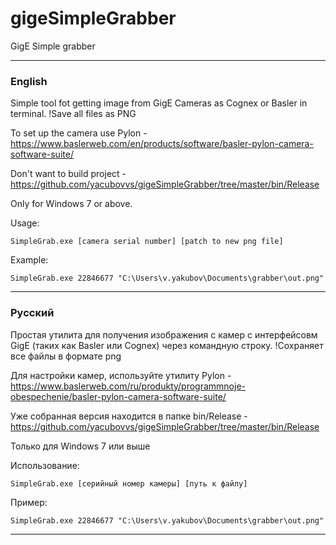 # gigeSimpleGrabber
GigE Simple grabber
____

### English
Simple tool fot getting image from GigE Cameras as Cognex or Basler in terminal.
!Save all files as PNG

To set up the camera use Pylon - https://www.baslerweb.com/en/products/software/basler-pylon-camera-software-suite/

Don't want to build project - https://github.com/yacubovvs/gigeSimpleGrabber/tree/master/bin/Release

Only for Windows 7 or above.

Usage:
```
SimpleGrab.exe [camera serial number] [patch to new png file]  
```

Example:
```
SimpleGrab.exe 22846677 "C:\Users\v.yakubov\Documents\grabber\out.png"
```
____
### Русский
Простая утилита для получения изображения с камер с интерфейсовм GigE (таких как Basler или Cognex) через командную строку.
!Сохраняет все файлы в формате png

Для настройки камер, используйте утилиту Pylon - https://www.baslerweb.com/ru/produkty/programmnoje-obespechenie/basler-pylon-camera-software-suite/

Уже собранная версия находится в папке bin/Release - https://github.com/yacubovvs/gigeSimpleGrabber/tree/master/bin/Release

Только для Windows 7 или выше

Использование:
```
SimpleGrab.exe [серийный номер камеры] [путь к файлу]  
```

Пример:
```
SimpleGrab.exe 22846677 "C:\Users\v.yakubov\Documents\grabber\out.png"
```
____

